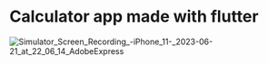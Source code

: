 # Calculator app made with flutter

![Simulator_Screen_Recording_-_iPhone_11_-_2023-06-21_at_22_06_14_AdobeExpress](https://github.com/tharun797/Calculator/assets/132987320/12e50672-22d8-4bc0-810c-34c170a1db62)
